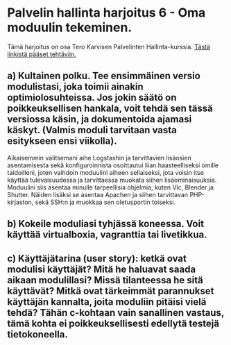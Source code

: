# Palvelin hallinta harjoitus 6 - Oma moduulin tekeminen.

Tämä harjoitus on osa Tero Karvisen Palvelinten Hallinta-kurssia. [Tästä linkistä pääset tehtäviin.](http://terokarvinen.com/2018/aikataulu-%e2%80%93-palvelinten-hallinta-ict4tn022-4-ti-5-ke-5-loppukevat-2018-5p#h6)

## a) Kultainen polku. Tee ensimmäinen versio modulistasi, joka toimii ainakin optimiolosuhteissa. Jos jokin säätö on poikkeuksellisen hankala, voit tehdä sen tässä versiossa käsin, ja dokumentoida ajamasi käskyt. (Valmis moduli tarvitaan vasta esitykseen ensi viikolla).

Aikaisemmin valitsemani aihe Logstashin ja tarvittavien lisäosien asentamisesta sekä konfiguroinnista osoittautui liian haasteelliseksi omille 
taidoilleni, joten vaihdoin moduulini aiheen sellaiseksi, jota voisin itse käyttää tulevaisuudessa ja tarvittaessa muokata siihen lisäominaisuuksia.
Moduulini siis asentaa minulle tarpeellisia ohjelmia, kuten Vlc, Blender ja Shutter. Näiden lisäksi se asentaa Apachen ja siihen tarvittavan PHP-kirjaston,
sekä SSH:n ja muokkaa sen oletusportin toiseksi.

## b) Kokeile moduliasi tyhjässä koneessa. Voit käyttää virtualboxia, vagranttia tai livetikkua.

## c) Käyttäjätarina (user story): ketkä ovat modulisi käyttäjät? Mitä he haluavat saada aikaan modulillasi? Missä tilanteessa he sitä käyttävät? Mitkä ovat tärkeimmät parannukset käyttäjän kannalta, joita moduliin pitäisi vielä tehdä? Tähän c-kohtaan vain sanallinen vastaus, tämä kohta ei poikkeuksellisesti edellytä testejä tietokoneella.


